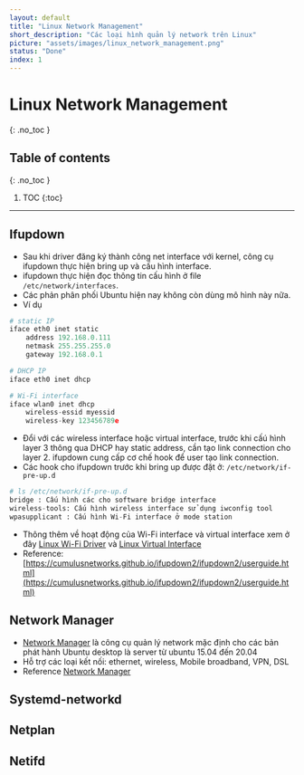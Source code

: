 ```yaml
---
layout: default
title: "Linux Network Management"
short_description: "Các loại hình quản lý network trên Linux"
picture: "assets/images/linux_network_management.png"
status: "Done"
index: 1
---
```


# Linux Network Management
{: .no_toc }
## Table of contents
{: .no_toc }

1. TOC
{:toc}

-----------------------------------
## Ifupdown
- Sau khi driver đăng ký thành công net interface với kernel, công cụ ifupdown thực hiện bring up và cấu hình interface.
- ifupdown thực hiện đọc thông tin cấu hình ở file `/etc/network/interfaces`.
- Các phản phân phối Ubuntu hiện nay không còn dùng mô hình này nữa.
- Ví dụ

```python
# static IP
iface eth0 inet static
    address 192.168.0.111
    netmask 255.255.255.0
    gateway 192.168.0.1

```
```python
# DHCP IP
iface eth0 inet dhcp

```

```python
# Wi-Fi interface
iface wlan0 inet dhcp
    wireless-essid myessid
    wireless-key 123456789e
```
- Đổi với các wireless interface hoặc virtual interface, trước khi cấú hình layer 3 thông qua DHCP hay static address, cần tạo link connection cho layer 2. ifupdown cung cấp cơ chế hook để user tạo link connection.
- Các hook cho ifupdown trước khi bring up được đặt ở: `/etc/network/if-pre-up.d`

```python
# ls /etc/network/if-pre-up.d
bridge : Cấu hình các cho software bridge interface
wireless-tools: Cấu hình wireless interface sử dụng iwconfig tool
wpasupplicant : Cấu hình Wi-Fi interface ở mode station
```
- Thông thêm về  hoạt động của Wi-Fi interface và virtual interface xem ở đây [Linux Wi-Fi Driver](linux_wifi_driver.html) và [Linux Virtual Interface](virtual_interface.html)
- Reference: [https://cumulusnetworks.github.io/ifupdown2/ifupdown2/userguide.html](https://cumulusnetworks.github.io/ifupdown2/ifupdown2/userguide.html)

## Network Manager

- [Network Manager](https://help.ubuntu.com/community/NetworkManager?action=show&redirect=WifiDocs%2FNetworkManager) là công cụ quản lý network mặc định cho các bản phát hành Ubuntu desktop là server từ ubuntu 15.04 đến 20.04
- Hỗ trợ các loại kết nối: ethernet, wireless, Mobile broadband, VPN, DSL
- Reference [Network Manager](https://help.ubuntu.com/community/NetworkManager?action=show&redirect=WifiDocs%2FNetworkManager)
## Systemd-networkd

## Netplan

## Netifd

